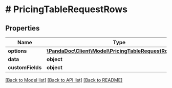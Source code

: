 # # PricingTableRequestRows

## Properties

Name | Type | Description | Notes
------------ | ------------- | ------------- | -------------
**options** | [**\PandaDoc\Client\Model\PricingTableRequestRowOptions**](PricingTableRequestRowOptions.md) |  | [optional]
**data** | **object** |  | [optional]
**customFields** | **object** |  | [optional]

[[Back to Model list]](../../README.md#models) [[Back to API list]](../../README.md#endpoints) [[Back to README]](../../README.md)
